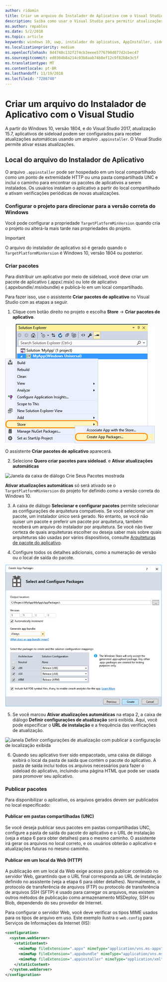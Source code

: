 ```yaml
---
author: ridomin
title: Criar um arquivo do Instalador de Aplicativo com o Visual Studio
description: Saiba como usar o Visual Studio para permitir atualizações automáticas usando o arquivo .appinstaller.
ms.author: rmpablos
ms.date: 5/2/2018
ms.topic: article
keywords: windows 10, uwp, instalador do aplicativo, AppInstaller, sideload
ms.localizationpriority: medium
ms.openlocfilehash: 8d4740c132f274cb3eeee5776790d077d2cbec47
ms.sourcegitcommit: ed0304b8a214c03b8aab74b8ef12c9f82b8e3c5f
ms.translationtype: MT
ms.contentlocale: pt-BR
ms.lasthandoff: 11/19/2018
ms.locfileid: "7286740"
---
```

# <a name="create-an-app-installer-file-with-visual-studio"></a>Criar um arquivo do Instalador de Aplicativo com o Visual Studio

A partir do Windows 10, versão 1804, e do Visual Studio 2017, atualização 15.7, aplicativos de sideload podem ser configurados para receber atualizações automáticas usando um arquivo `.appinstaller`. O Visual Studio permite ativar essas atualizações.

## <a name="app-installer-file-location"></a>Local do arquivo do Instalador de Aplicativo
O arquivo `.appinstaller` pode ser hospedado em um local compartilhado como um ponto de extremidade HTTP ou uma pasta compartilhada UNC e inclui o caminho para encontrar os pacotes de aplicativos a serem instalados. Os usuários instalam o aplicativo a partir do local compartilhado e ativam verificações periódicas de novas atualizações. 


### <a name="configure-the-project-to-target-the-correct-windows-version"></a>Configurar o projeto para direcionar para a versão correta do Windows

Você pode configurar a propriedade `TargetPlatformMinVersion` quando cria o projeto ou alterá-la mais tarde nas propriedades do projeto. 

>[!IMPORTANT]
> O arquivo do instalador de aplicativo só é gerado quando o `TargetPlatformMinVersion` é Windows 10, versão 1804 ou posterior.


### <a name="create-packages"></a>Criar pacotes

Para distribuir um aplicativo por meio de sideload, você deve criar um pacote de aplicativo (.appx/.msix) ou lote de aplicativo (.appxbundle/.msixbundle) e publicá-lo em um local compartilhado.

Para fazer isso, use o assistente **Criar pacotes de aplicativo** no Visual Studio com as etapas a seguir.

1. Clique com botão direito no projeto e escolha **Store** -> **Criar pacotes de aplicativo**.  

![Menu de contexto com navegação para Criar Pacotes de Aplicativos](images/packaging-screen2.jpg)   

O assistente **Criar pacotes de aplicativo** aparecerá.

2. Selecione **Quero criar pacotes para sideload**. e **Ativar atualizações automáticas**  

![Janela da caixa de diálogo Crie Seus Pacotes mostrada](images/select-sideloading.png)  

**Ativar atualizações automáticas** só será ativado se o `TargetPlatformMinVersion` do projeto for definido como a versão correta do Windows 10.

3. A caixa de diálogo **Selecionar e configurar pacotes** permite selecionar as configurações de arquitetura compatíveis. Se você selecionar um pacote, um instalador único será gerado. No entanto, se você não quiser um pacote e preferir um pacote por arquitetura, também receberá um arquivo do instalador por arquitetura.  Se você não tiver certeza de quais arquiteturas escolher ou deseja saber mais sobre quais arquiteturas são usadas por vários dispositivos, consulte [Arquiteturas de pacote do aplicativo](device-architecture.md).

4. Configure todos os detalhes adicionais, como a numeração de versão ou o local de saída do pacote.

![Janela Criar Pacotes de Aplicativos com a configuração do pacote mostrada](images/packaging-screen5.jpg)  

5. Se você marcou **Ativar atualizações automáticas** na etapa 2, a caixa de diálogo **Definir configurações de atualização** será exibida. Aqui, você pode especificar o **URL de instalação** e a frequência das verificações de atualização.

![Janela Definir configurações de atualização com publicar a configuração de localização exibida](images/sideloading-screen.png)  

6. Quando seu aplicativo tiver sido empacotado, uma caixa de diálogo exibirá o local da pasta de saída que contém o pacote do aplicativo. A pasta de saída inclui todos os arquivos necessários para fazer o sideload do aplicativo, incluindo uma página HTML que pode ser usada para promover seu aplicativo.

### <a name="publish-packages"></a>Publicar pacotes

Para disponibilizar o aplicativo, os arquivos gerados devem ser publicados no local especificado:

#### <a name="publish-to-shared-folders-unc"></a>Publicar em pastas compartilhadas (UNC)

Se você deseja publicar seus pacotes em pastas compartilhadas UNC, configure a pasta de saída do pacote do aplicativo e o URL de instalação (veja a etapa 6 para obter detalhes) para o mesmo caminho. O assistente irá gerar os arquivos no local correto, e os usuários obterão o aplicativo e atualizações futuras no mesmo caminho.

#### <a name="publish-to-a-web-location-http"></a>Publicar em um local da Web (HTTP)

A publicação em um local da Web exige acesso para publicar conteúdo no servidor Web, garantindo que o URL final corresponda ao URL de instalação definido no assistente (veja a etapa 6 para obter detalhes). Normalmente, o protocolo de transferência de arquivos (FTP) ou protocolo de transferência de arquivos SSH (SFTP) é usado para carregar os arquivos, mas existem outros métodos de publicação como armazenamento MSDeploy, SSH ou Blob, dependendo do seu provedor de Internet.

Para configurar o servidor Web, você deve verificar os tipos MIME usados para os tipos de arquivo em uso. Este exemplo ilustra o `web.config` para Serviços de Informações da Internet (IIS):

```xml
<configuration>
  <system.webServer>
    <staticContent>
      <mimeMap fileExtension=".appx" mimeType="application/vns.ms-appx" />
      <mimeMap fileExtension=".appxbundle" mimeType="application/vns.ms-appx" />
      <mimeMap fileExtension=".appinstaller" mimeType="application/xml" />
    </staticContent>  
  </system.webServer>  
</configuration>
```




















